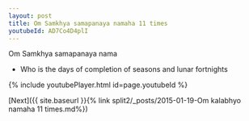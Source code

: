 ```yaml
---
layout: post
title: Om Samkhya samapanaya namaha 11 times
youtubeId: AD7Co4D4plI
---
```

 
 
Om Samkhya samapanaya nama 
 
 -  Who is the days of completion of seasons and lunar fortnights 
 
  
 
  
 
 
 
 
 
 


{% include youtubePlayer.html id=page.youtubeId %}
 
[Next]({{ site.baseurl }}{% link  split2/_posts/2015-01-19-Om kalabhyo namaha 11 times.md%})
 
